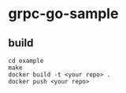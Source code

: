 # grpc-go-sample

## build
```
cd example
make 
docker build -t <your repo> . 
docker push <your repo>
```
